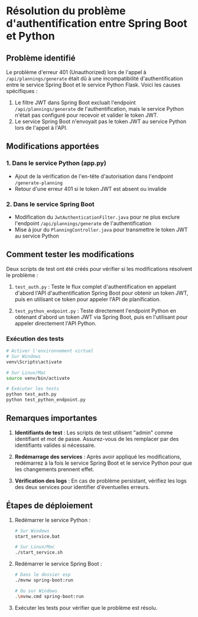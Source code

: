 # Résolution du problème d'authentification entre Spring Boot et Python

## Problème identifié

Le problème d'erreur 401 (Unauthorized) lors de l'appel à `/api/plannings/generate` était dû à une incompatibilité d'authentification entre le service Spring Boot et le service Python Flask. Voici les causes spécifiques :

1. Le filtre JWT dans Spring Boot excluait l'endpoint `/api/plannings/generate` de l'authentification, mais le service Python n'était pas configuré pour recevoir et valider le token JWT.
2. Le service Spring Boot n'envoyait pas le token JWT au service Python lors de l'appel à l'API.

## Modifications apportées

### 1. Dans le service Python (app.py)

- Ajout de la vérification de l'en-tête d'autorisation dans l'endpoint `/generate-planning`
- Retour d'une erreur 401 si le token JWT est absent ou invalide

### 2. Dans le service Spring Boot

- Modification du `JwtAuthenticationFilter.java` pour ne plus exclure l'endpoint `/api/plannings/generate` de l'authentification
- Mise à jour du `PlanningController.java` pour transmettre le token JWT au service Python

## Comment tester les modifications

Deux scripts de test ont été créés pour vérifier si les modifications résolvent le problème :

1. `test_auth.py` : Teste le flux complet d'authentification en appelant d'abord l'API d'authentification Spring Boot pour obtenir un token JWT, puis en utilisant ce token pour appeler l'API de planification.

2. `test_python_endpoint.py` : Teste directement l'endpoint Python en obtenant d'abord un token JWT via Spring Boot, puis en l'utilisant pour appeler directement l'API Python.

### Exécution des tests

```bash
# Activer l'environnement virtuel
# Sur Windows
venv\Scripts\activate

# Sur Linux/Mac
source venv/bin/activate

# Exécuter les tests
python test_auth.py
python test_python_endpoint.py
```

## Remarques importantes

1. **Identifiants de test** : Les scripts de test utilisent "admin" comme identifiant et mot de passe. Assurez-vous de les remplacer par des identifiants valides si nécessaire.

2. **Redémarrage des services** : Après avoir appliqué les modifications, redémarrez à la fois le service Spring Boot et le service Python pour que les changements prennent effet.

3. **Vérification des logs** : En cas de problème persistant, vérifiez les logs des deux services pour identifier d'éventuelles erreurs.

## Étapes de déploiement

1. Redémarrer le service Python :
   ```bash
   # Sur Windows
   start_service.bat
   
   # Sur Linux/Mac
   ./start_service.sh
   ```

2. Redémarrer le service Spring Boot :
   ```bash
   # Dans le dossier esp
   ./mvnw spring-boot:run
   
   # Ou sur Windows
   .\mvnw.cmd spring-boot:run
   ```

3. Exécuter les tests pour vérifier que le problème est résolu.
